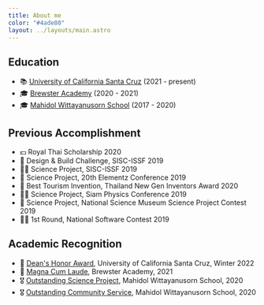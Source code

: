 ```yaml
---
title: About me
color: "#4ade80"
layout: ../layouts/main.astro
---
```


## Education

- 📚 [University of California Santa Cruz](https://www.ucsc.edu/) (2021 - present)
- 🎓 [Brewster Academy](https://www.brewsteracademy.org/) (2020 - 2021)
- 🎓 [Mahidol Wittayanusorn School](https://www.mwit.ac.th/) (2017 - 2020)

## Previous Accomplishment

- 💵 Royal Thai Scholarship 2020
- 🥇 Design & Build Challenge, SISC-ISSF 2019
- 💁‍♂️ Science Project, SISC-ISSF 2019
- 🥈 Science Project, 20th Elementz Conference 2019
- 🥉 Best Tourism Invention, Thailand New Gen Inventors Award 2020
- 💁‍♂️ Science Project, Siam Physics Conference 2019
- 🥈 Science Project, National Science Museum Science Project Contest 2019
- 💁‍♂️ 1st Round, National Software Contest 2019

## Academic Recognition

- 📜 [Dean's Honor Award](), University of California Santa Cruz, Winter 2022
- 📜 [Magna Cum Laude](), Brewster Academy, 2021
- 🎖️ [Outstanding Science Project](), Mahidol Wittayanusorn School, 2020
- 🎖️ [Outstanding Community Service](), Mahidol Wittayanusorn School, 2020

